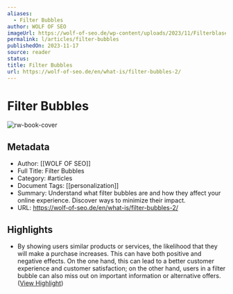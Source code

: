 ```yaml
---
aliases:
  - Filter Bubbles
author: WOLF OF SEO
imageUrl: https://wolf-of-seo.de/wp-content/uploads/2023/11/Filterblasen.png
permalink: l/articles/filter-bubbles
publishedOn: 2023-11-17
source: reader
status: 
title: Filter Bubbles
url: https://wolf-of-seo.de/en/what-is/filter-bubbles-2/
---
```

# Filter Bubbles

![rw-book-cover](https://wolf-of-seo.de/wp-content/uploads/2023/11/Filterblasen.png)

## Metadata

- Author: [[WOLF OF SEO]]
- Full Title: Filter Bubbles
- Category: #articles
- Document Tags: [[personalization]]
- Summary: Understand what filter bubbles are and how they affect your online experience. Discover ways to minimize their impact.
- URL: https://wolf-of-seo.de/en/what-is/filter-bubbles-2/

## Highlights

- By showing users similar products or services, the likelihood that they will make a purchase increases. This can have both positive and negative effects. On the one hand, this can lead to a better customer experience and customer satisfaction; on the other hand, users in a filter bubble can also miss out on important information or alternative offers. ([View Highlight](https://read.readwise.io/read/01hzs3d6fmb72q728rqkbv8chm))
